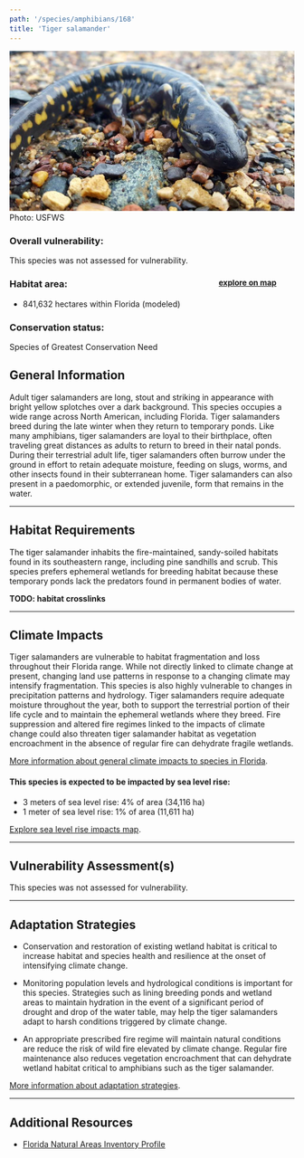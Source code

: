 ```yaml
---
path: '/species/amphibians/168'
title: 'Tiger salamander'
---
```


<content-header icon="salamanders" title="Tiger salamander" subtitle="Ambystoma tigrinum"></content-header>

<div id="TopSection">

<div class="header-photo"><img src="168.jpg" alt="Photo for 168"/>
<figcaption>Photo: USFWS</figcaption></div>

<div>

### Overall vulnerability:

This species was not assessed for vulnerability.

<h3>Habitat area: 
<a href="/species/amphibians/168/map" style="float:right;font-size:smaller;margin-right: 2rem;">
<fa-icon name="map"></fa-icon>
explore on map
</a>
</h3>

-   841,632 hectares within Florida (modeled)


### Conservation status:

Species of Greatest Conservation Need

</div>
</div>

## General Information

Adult tiger salamanders are long, stout and striking in appearance with bright yellow splotches over a dark background.  This species occupies a wide range across North American, including Florida.  Tiger salamanders breed during the late winter when they return to temporary ponds.  Like many amphibians, tiger salamanders are loyal to their birthplace, often traveling great distances as adults to return to breed in their natal ponds.  During their terrestrial adult life, tiger salamanders often burrow under the ground in effort to retain adequate moisture, feeding on slugs, worms, and other insects found in their subterranean home.  Tiger salamanders can also present in a paedomorphic, or extended juvenile, form that remains in the water.

<hr />

## Habitat Requirements

The tiger salamander inhabits the fire-maintained, sandy-soiled habitats found in its southeastern range, including pine sandhills and scrub.  This species prefers ephemeral wetlands for breeding habitat because these temporary ponds lack the predators found in permanent bodies of water.

**TODO: habitat crosslinks**

<hr />

## Climate Impacts

Tiger salamanders are vulnerable to habitat fragmentation and loss throughout their Florida range.  While not directly linked to climate change at present, changing land use patterns in response to a changing climate may intensify fragmentation.  This species is also highly vulnerable to changes in precipitation patterns and hydrology.  Tiger salamanders require adequate moisture throughout the year, both to support the terrestrial portion of their life cycle and to maintain the ephemeral wetlands where they breed.  Fire suppression and altered fire regimes linked to the impacts of climate change could also threaten tiger salamander habitat as vegetation encroachment in the absence of regular fire can dehydrate fragile wetlands.

[More information about general climate impacts to species in Florida](/impacts/species).


#### This species is expected to be impacted by sea level rise:

- 3 meters of sea level rise: 4% of area (34,116 ha)
- 1 meter of sea level rise: 1% of area (11,611 ha)

[Explore sea level rise impacts map](/species/amphibians/168/map).


<hr />

## Vulnerability Assessment(s)

This species was not assessed for vulnerability.

<hr />

## Adaptation Strategies

- Conservation and restoration of existing wetland habitat is critical to increase habitat and species health and resilience at the onset of intensifying climate change.

- Monitoring population levels and hydrological conditions is important for this species.  Strategies such as lining breeding ponds and wetland areas to maintain hydration in the event of a significant period of drought and drop of the water table, may help the tiger salamanders adapt to harsh conditions triggered by climate change.

- An appropriate prescribed fire regime will maintain natural conditions are reduce the risk of wild fire elevated by climate change.  Regular fire maintenance also reduces vegetation encroachment that can dehydrate wetland habitat critical to amphibians such as the tiger salamander.

[More information about adaptation strategies](/strategies).

<hr />


## Additional Resources

- [Florida Natural Areas Inventory Profile](http://www.fnai.org/FieldGuide/pdf/Ambystoma_tigrinum.pdf)
